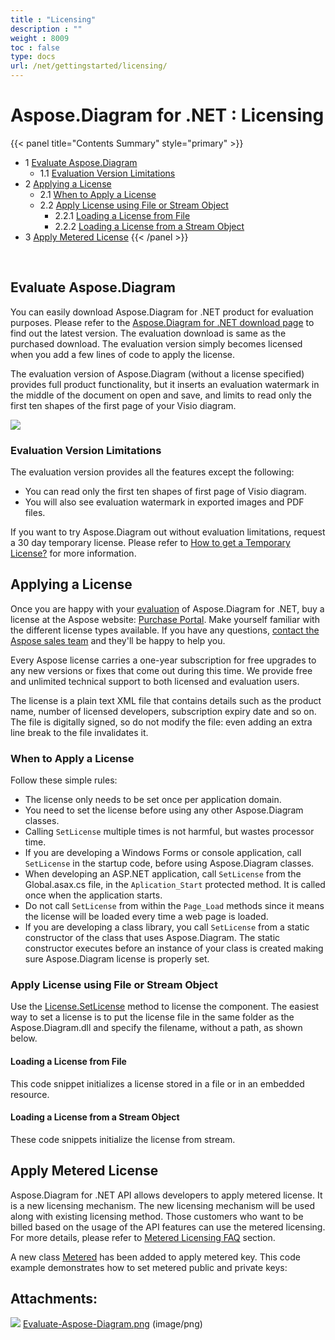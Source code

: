 ```yaml
---
title : "Licensing" 
description : "" 
weight : 8009 
toc : false
type: docs
url: /net/gettingstarted/licensing/
---
```


# Aspose.Diagram for .NET : Licensing


{{< panel title="Contents Summary" style="primary" >}}
*   1 [Evaluate Aspose.Diagram](#evaluate-aspose.diagram)
    *   1.1 [Evaluation Version Limitations](#evaluation-version-limitations)
*   2 [Applying a License](#applying-a-license)
    *   2.1 [When to Apply a License](#when-to-apply-a-license)
    *   2.2 [Apply License using File or Stream Object](#apply-license-using-file-or-stream-object)
        *   2.2.1 [Loading a License from File](#loading-a-license-from-file)
        *   2.2.2 [Loading a License from a Stream Object](#loading-a-license-from-a-stream-object)
*   3 [Apply Metered License](#apply-metered-license)
{{< /panel >}}
 

 

## Evaluate Aspose.Diagram

You can easily download Aspose.Diagram for .NET product for evaluation purposes. Please refer to the [Aspose.Diagram for .NET download page](https://www.nuget.org/packages/Aspose.Diagram/) to find out the latest version. The evaluation download is same as the purchased download. The evaluation version simply becomes licensed when you add a few lines of code to apply the license.

The evaluation version of Aspose.Diagram (without a license specified) provides full product functionality, but it inserts an evaluation watermark in the middle of the document on open and save, and limits to read only the first ten shapes of the first page of your Visio diagram.

![](https://docs2.aspose.com/diagram/net/attachments/18353175/18546694.png)

### Evaluation Version Limitations

The evaluation version provides all the features except the following:

*   You can read only the first ten shapes of first page of Visio diagram.
*   You will also see evaluation watermark in exported images and PDF files.

If you want to try Aspose.Diagram out without evaluation limitations, request a 30 day temporary license. Please refer to [How to get a Temporary License?](http://www.aspose.com/corporate/purchase/faqs/temporary-license.aspx) for more information.

## Applying a License

Once you are happy with your [evaluation](#) of Aspose.Diagram for .NET, buy a license at the Aspose website: [Purchase Portal](http://www.aspose.com/purchase/default.aspx). Make yourself familiar with the different license types available. If you have any questions, [contact the Aspose sales team](http://www.aspose.com/corporate/contact/default.aspx) and they'll be happy to help you.

Every Aspose license carries a one-year subscription for free upgrades to any new versions or fixes that come out during this time. We provide free and unlimited technical support to both licensed and evaluation users.

The license is a plain text XML file that contains details such as the product name, number of licensed developers, subscription expiry date and so on. The file is digitally signed, so do not modify the file: even adding an extra line break to the file invalidates it.

### When to Apply a License

Follow these simple rules:

*   The license only needs to be set once per application domain.
*   You need to set the license before using any other Aspose.Diagram classes.
*   Calling `SetLicense` multiple times is not harmful, but wastes processor time.
*   If you are developing a Windows Forms or console application, call `SetLicense` in the startup code, before using Aspose.Diagram classes.
*   When developing an ASP.NET application, call `SetLicense` from the Global.asax.cs file, in the `Aplication_Start` protected method. It is called once when the application starts.
*   Do not call `SetLicense` from within the `Page_Load` methods since it means the license will be loaded every time a web page is loaded.
*   If you are developing a class library, you call `SetLicense` from a static constructor of the class that uses Aspose.Diagram. The static constructor executes before an instance of your class is created making sure Aspose.Diagram license is properly set.

### Apply License using File or Stream Object

Use the [License.SetLicense](https://apireference.aspose.com/net/diagram/aspose.diagram/license/) method to license the component. The easiest way to set a license is to put the license file in the same folder as the Aspose.Diagram.dll and specify the filename, without a path, as shown below.

#### Loading a License from File

This code snippet initializes a license stored in a file or in an embedded resource.

#### Loading a License from a Stream Object

These code snippets initialize the license from stream.

## Apply Metered License

Aspose.Diagram for .NET API allows developers to apply metered license. It is a new licensing mechanism. The new licensing mechanism will be used along with existing licensing method. Those customers who want to be billed based on the usage of the API features can use the metered licensing. For more details, please refer to [Metered Licensing FAQ](http://www.aspose.com/corporate/purchase/policies/Licensing-Faqs/metered-faq.aspx) section.

A new class [Metered](https://apireference.aspose.com/net/diagram/aspose.diagram/metered/) has been added to apply metered key. This code example demonstrates how to set metered public and private keys:

## Attachments:

![](https://docs2.aspose.com/diagram/net/images/icons/bullet_blue.gif) [Evaluate-Aspose-Diagram.png](https://docs2.aspose.com/diagram/net/attachments/18353175/18546694.png) (image/png)  

